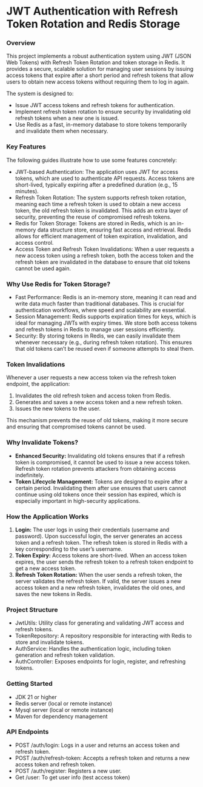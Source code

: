 # JWT Authentication with Refresh Token Rotation and Redis Storage

### Overview

This project implements a robust authentication system using JWT (JSON Web Tokens) with Refresh Token Rotation and token storage in Redis. It provides a secure, scalable solution for managing user sessions by issuing access tokens that expire after a short period and refresh tokens that allow users to obtain new access tokens without requiring them to log in again.

The system is designed to:
*	Issue JWT access tokens and refresh tokens for authentication.
*	Implement refresh token rotation to ensure security by invalidating old refresh tokens when a new one is issued.
*	Use Redis as a fast, in-memory database to store tokens temporarily and invalidate them when necessary.

### Key Features

The following guides illustrate how to use some features concretely:

*   JWT-based Authentication: The application uses JWT for access tokens, which are used to authenticate API requests. Access tokens are short-lived, typically expiring after a predefined duration (e.g., 15 minutes).
*	Refresh Token Rotation: The system supports refresh token rotation, meaning each time a refresh token is used to obtain a new access token, the old refresh token is invalidated. This adds an extra layer of security, preventing the reuse of compromised refresh tokens.
*	Redis for Token Storage: Tokens are stored in Redis, which is an in-memory data structure store, ensuring fast access and retrieval. Redis allows for efficient management of token expiration, invalidation, and access control.
*	Access Token and Refresh Token Invalidations: When a user requests a new access token using a refresh token, both the access token and the refresh token are invalidated in the database to ensure that old tokens cannot be used again.

### Why Use Redis for Token Storage?

*   Fast Performance: Redis is an in-memory store, meaning it can read and write data much faster than traditional databases. This is crucial for authentication workflows, where speed and scalability are essential.
*	Session Management: Redis supports expiration times for keys, which is ideal for managing JWTs with expiry times. We store both access tokens and refresh tokens in Redis to manage user sessions efficiently.
*	Security: By storing tokens in Redis, we can easily invalidate them whenever necessary (e.g., during refresh token rotation). This ensures that old tokens can’t be reused even if someone attempts to steal them.

### Token Invalidations

Whenever a user requests a new access token via the refresh token endpoint, the application:
1.	Invalidates the old refresh token and access token from Redis.
2.	Generates and saves a new access token and a new refresh token.
3.	Issues the new tokens to the user.

This mechanism prevents the reuse of old tokens, making it more secure and ensuring that compromised tokens cannot be used.

### Why Invalidate Tokens?
*   **Enhanced Security:** Invalidating old tokens ensures that if a refresh token is compromised, it cannot be used to issue a new access token. Refresh token rotation prevents attackers from obtaining access indefinitely.
*	**Token Lifecycle Management:** Tokens are designed to expire after a certain period. Invalidating them after use ensures that users cannot continue using old tokens once their session has expired, which is especially important in high-security applications.

### How the Application Works
1.  **Login:** The user logs in using their credentials (username and password). Upon successful login, the server generates an access token and a refresh token. The refresh token is stored in Redis with a key corresponding to the user’s username.
2.	**Token Expiry:** Access tokens are short-lived. When an access token expires, the user sends the refresh token to a refresh token endpoint to get a new access token.
3.	**Refresh Token Rotation:** When the user sends a refresh token, the server validates the refresh token. If valid, the server issues a new access token and a new refresh token, invalidates the old ones, and saves the new tokens in Redis.

### Project Structure
*   JwtUtils: Utility class for generating and validating JWT access and refresh tokens.
*	TokenRepository: A repository responsible for interacting with Redis to store and invalidate tokens.
*	AuthService: Handles the authentication logic, including token generation and refresh token validation.
*	AuthController: Exposes endpoints for login, register, and refreshing tokens.

### Getting Started
*   JDK 21 or higher
*	Redis server (local or remote instance)
*   Mysql server (local or remote instance)
*	Maven for dependency management

### API Endpoints
*	POST /auth/login: Logs in a user and returns an access token and refresh token.
*	POST /auth/refresh-token: Accepts a refresh token and returns a new access token and refresh token.
*	POST /auth/register: Registers a new user.
*   Get  /user: To get user info (test access token)